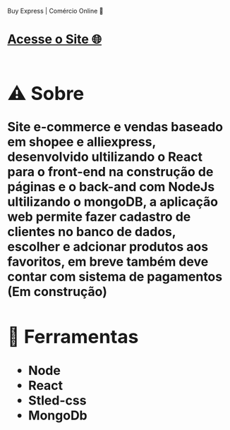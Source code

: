 <p> Buy Express | Comércio Online 🛒 </p>

<h1> <a href=""> Acesse o Site 🌐 <a/><h1>

## ⚠️ Sobre

Site e-commerce e vendas baseado em shopee e alliexpress, desenvolvido ultilizando o React para o front-end na construção de páginas e o back-and com NodeJs ultilizando o mongoDB, a aplicação web permite fazer cadastro de clientes no banco de dados, escolher e adcionar produtos aos favoritos, em breve também deve contar com sistema de pagamentos (Em construção)

## 🔨 Ferramentas

- Node
- React
- Stled-css
- MongoDb

